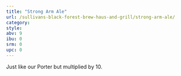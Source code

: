 ```yaml
---
title: "Strong Arm Ale"
url: /sullivans-black-forest-brew-haus-and-grill/strong-arm-ale/
category: 
style: 
abv: 9
ibu: 0
srm: 0
upc: 0
---
```

Just like our Porter but multiplied by 10.
